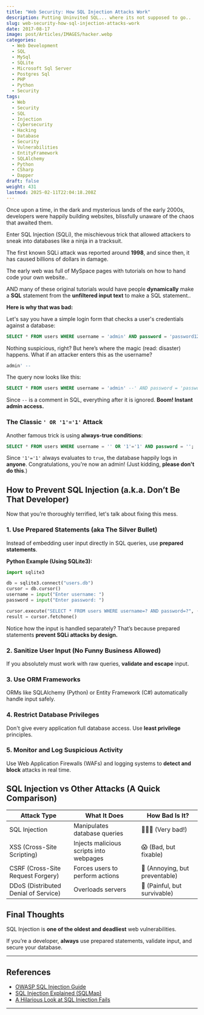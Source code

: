 ```yaml
---
title: "Web Security: How SQL Injection Attacks Work"
description: Putting Uninvited SQL... where its not supposed to go..
slug: web-security-how-sql-injection-attacks-work
date: 2017-08-17
image: post/Articles/IMAGES/hacker.webp
categories:
  - Web Development
  - SQL
  - MySql
  - SQLite
  - Microsoft Sql Server
  - Postgres Sql
  - PHP
  - Python
  - Security
tags:
  - Web
  - Security
  - SQL
  - Injection
  - Cybersecurity
  - Hacking
  - Database
  - Security
  - Vulnerabilities
  - EntityFramework
  - SQLAlchemy
  - Python
  - CSharp
  - Dapper
draft: false
weight: 431
lastmod: 2025-02-11T22:04:18.208Z
---
```

<!-- 
# Web Security: How SQL Injection Attacks Work

## A Brief History of SQL Injection (or: How Hackers Got Free Pizza)
-->

Once upon a time, in the dark and mysterious lands of the early 2000s, developers were happily building websites, blissfully unaware of the chaos that awaited them.

Enter SQL Injection (SQLi), the mischievous trick that allowed attackers to sneak into databases like a ninja in a tracksuit.

The first known SQLi attack was reported around **1998**, and since then, it has caused billions of dollars in damage.

<!-- Fun fact: Some hackers even used SQLi to order **free pizza** by modifying payment databases! 🍕
-->

The early web was full of MySpace pages with tutorials on how to hand code your own website..

AND many of these original tutorials would have people **dynamically** make a **SQL** statement from the **unfiltered input text** to make a SQL statement..

**Here is why that was bad:**

<!-- 
## Why Hackers Love SQL Injection (And Why You Shouldn’t)

Imagine leaving your front door open, thinking, “Who would actually just walk in?” Spoiler alert: **Hackers would**. SQL Injection is basically that, but for databases. The motivation behind SQLi attacks includes:

- **Data Theft** – Stealing credit card numbers, user credentials, and other sensitive info.
- **Website Defacement** – Because changing your homepage to “Hacked by Mr. Robot” is *so much fun*.
- **Bypassing Authentication** – “Forget your password? No worries, just SQL inject your way in!”
- **Destruction** – Some people just want to watch the world burn... or at least drop your database.

## How SQL Injection Works (With Code Examples!)
-->

Let's say you have a simple login form that checks a user's credentials against a database:

```sql
SELECT * FROM users WHERE username = 'admin' AND password = 'password123';
```

Nothing suspicious, right? But here’s where the magic (read: disaster) happens. What if an attacker enters this as the username?

```sql
admin' --
```

The query now looks like this:

```sql
SELECT * FROM users WHERE username = 'admin' --' AND password = 'password123';
```

Since `--` is a comment in SQL, everything after it is ignored. **Boom! Instant admin access.**

### The Classic `' OR '1'='1'` Attack

Another famous trick is using **always-true conditions**:

```sql
SELECT * FROM users WHERE username = '' OR '1'='1' AND password = '';
```

Since `'1'='1'` always evaluates to `true`, the database happily logs in **anyone**. Congratulations, you're now an admin! (Just kidding, **please don't do this**.)

## How to Prevent SQL Injection (a.k.a. Don’t Be That Developer)

Now that you’re thoroughly terrified, let's talk about fixing this mess.

### 1. Use Prepared Statements (aka The Silver Bullet)

Instead of embedding user input directly in SQL queries, use **prepared statements**.

**Python Example (Using SQLite3):**

```python
import sqlite3

db = sqlite3.connect("users.db")
cursor = db.cursor()
username = input("Enter username: ")
password = input("Enter password: ")

cursor.execute("SELECT * FROM users WHERE username=? AND password=?", (username, password))
result = cursor.fetchone()
```

Notice how the input is handled separately? That’s because prepared statements **prevent SQLi attacks by design.**

### 2. Sanitize User Input (No Funny Business Allowed)

If you absolutely must work with raw queries, **validate and escape** input.

### 3. Use ORM Frameworks

ORMs like SQLAlchemy (Python) or Entity Framework (C#) automatically handle input safely.

### 4. Restrict Database Privileges

Don't give every application full database access. Use **least privilege** principles.

### 5. Monitor and Log Suspicious Activity

Use Web Application Firewalls (WAFs) and logging systems to **detect and block** attacks in real time.

## SQL Injection vs Other Attacks (A Quick Comparison)

| Attack Type                          | What It Does                            | How Bad Is It?                 |
| ------------------------------------ | --------------------------------------- | ------------------------------ |
| SQL Injection                        | Manipulates database queries            | 🚨🚨🚨 (Very bad!)             |
| XSS (Cross-Site Scripting)           | Injects malicious scripts into webpages | 😱 (Bad, but fixable)          |
| CSRF (Cross-Site Request Forgery)    | Forces users to perform actions         | 🤨 (Annoying, but preventable) |
| DDoS (Distributed Denial of Service) | Overloads servers                       | 😤 (Painful, but survivable)   |

## Final Thoughts

SQL Injection is **one of the oldest and deadliest** web vulnerabilities.

If you’re a developer, **always** use prepared statements, validate input, and secure your database.

<!--
If you’re a hacker, well… go hack ethically instead. The world needs **more white hats** and fewer data breaches.

Stay safe out there, and keep your queries **hacker-proof**! 💻🔒
-->

***

## References

* [OWASP SQL Injection Guide](https://owasp.org/www-community/attacks/SQL_Injection)
* [SQL Injection Explained (SQLMap)](https://sqlmap.org/)
* [A Hilarious Look at SQL Injection Fails](https://www.exploit-db.com/)

***
